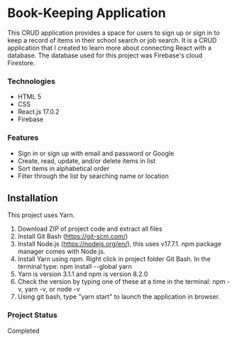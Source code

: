 # Book-Keeping Application

This CRUD application provides a space for users to sign up or sign in to keep a record of items in their school search or job search. It is a CRUD application that I created to learn more about connecting React with a database. The database used for this project was Firebase's cloud Firestore.

### Technologies

- HTML 5
- CSS
- React.js 17.0.2
- Firebase

### Features

- Sign in or sign up with email and password or Google
- Create, read, update, and/or delete items in list
- Sort items in alphabetical order
- Filter through the list by searching name or location

## Installation

This project uses Yarn.

1. Download ZIP of project code and extract all files
2. Install Git Bash (https://git-scm.com/)
3. Install Node.js (https://nodejs.org/en/), this uses v17.7.1. npm package manager comes with Node.js.
4. Install Yarn using npm. Right click in project folder Git Bash. In the terminal type: npm install --global yarn
5. Yarn is version 3.1.1 and npm is version 8.2.0
6. Check the version by typing one of these at a time in the terminal: npm -v, yarn -v, or node -v
7. Using git bash, type "yarn start" to launch the application in browser.

### Project Status

Completed
